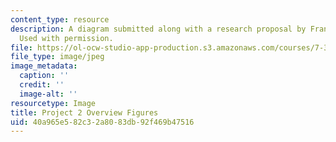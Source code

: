 ```yaml
---
content_type: resource
description: A diagram submitted along with a research proposal by Francis Wolenski.
  Used with permission.
file: https://ol-ocw-studio-app-production.s3.amazonaws.com/courses/7-345-evolution-of-the-immune-system-spring-2005/40a965e582c32a8083db92f469b47516_francisoverview.jpg
file_type: image/jpeg
image_metadata:
  caption: ''
  credit: ''
  image-alt: ''
resourcetype: Image
title: Project 2 Overview Figures
uid: 40a965e5-82c3-2a80-83db-92f469b47516
---
```

